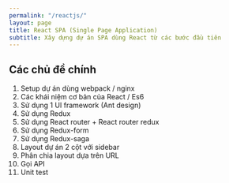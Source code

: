 ```yaml
---
permalink: "/reactjs/"
layout: page
title: React SPA (Single Page Application)
subtitle: Xây dựng dự án SPA dùng React từ các bước đầu tiên
---
```


## Các chủ đề chính

1. Setup dự án dùng webpack / nginx
2. Các khái niệm cơ bản của React / Es6
3. Sử dụng 1 UI framework (Ant design)
4. Sử dụng Redux
5. Sử dụng React router + React router redux
6. Sử dụng Redux-form
7. Sử dụng Redux-saga
8. Layout dự án 2 cột với sidebar
9. Phân chia layout dựa trên URL
10. Gọi API
11. Unit test


